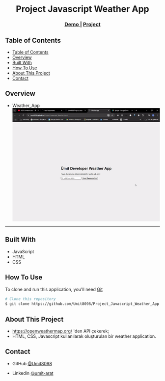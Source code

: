 <!-- Please update value in the {}  -->

<h1 align="center">Project Javascript Weather App</h1>


<div align="center">
  <h3>
    <a href="https://umit8098.github.io/Project_Javascript_Weather_App/">
      Demo
    </a>
     | 
    <a href="https://umit8098.github.io/Project_Javascript_Weather_App/">
      Project
    </a>
 
  </h3>
</div>

<!-- TABLE OF CONTENTS -->

## Table of Contents

- [Table of Contents](#table-of-contents)
- [Overview](#overview)
- [Built With](#built-with)
- [How To Use](#how-to-use)
- [About This Project](#about-this-project)
- [Contact](#contact)

<!-- OVERVIEW -->

## Overview
- Weather_App
![screenshot](project_screenshot/JavaScript_Weather_App.gif)

---

## Built With

<!-- This section should list any major frameworks that you built your project using. Here are a few examples.-->

- JavaScript
- HTML
- CSS

## How To Use

<!-- This is an example, please update according to your application -->

To clone and run this application, you'll need [Git](https://github.com/Umit8098/Project_Javascript_Weather_App)


```bash
# Clone this repository
$ git clone https://github.com/Umit8098/Project_Javascript_Weather_App.git

```

## About This Project
- https://openweathermap.org/   'den API çekerek;
- HTML, CSS, Javascript kullanılarak oluşturulan bir weather application.


## Contact

<!-- - Website [your-website.com](https://{your-web-site-link}) -->
- GitHub [@Umit8098](https://github.com/Umit8098)

- Linkedin [@umit-arat](https://linkedin.com/in/umit-arat/)
<!-- - Twitter [@your-twitter](https://{twitter.com/your-username}) -->

